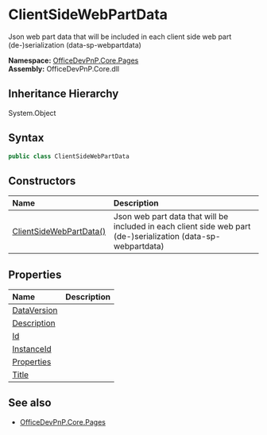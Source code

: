 # ClientSideWebPartData
Json web part data that will be included in each client side web part (de-)serialization (data-sp-webpartdata)  

**Namespace:** [OfficeDevPnP.Core.Pages](OfficeDevPnP.Core.Pages.md)  
**Assembly:** OfficeDevPnP.Core.dll  
## Inheritance Hierarchy
System.Object  

## Syntax
```C#
public class ClientSideWebPartData
```
## Constructors
|**Name**|**Description**|
|:-----|:-----|
| [ClientSideWebPartData()](OfficeDevPnP.Core.Pages.ClientSideWebPartData.ctor1.md) |  Json web part data that will be included in each client side web part (de-)serialization (data-sp-webpartdata) 
## Properties
|**Name**|**Description**|
|:-----|:-----|
| [DataVersion](OfficeDevPnP.Core.Pages.ClientSideWebPartData.DataVersion.md) | 
| [Description](OfficeDevPnP.Core.Pages.ClientSideWebPartData.Description.md) | 
| [Id](OfficeDevPnP.Core.Pages.ClientSideWebPartData.Id.md) | 
| [InstanceId](OfficeDevPnP.Core.Pages.ClientSideWebPartData.InstanceId.md) | 
| [Properties](OfficeDevPnP.Core.Pages.ClientSideWebPartData.Properties.md) | 
| [Title](OfficeDevPnP.Core.Pages.ClientSideWebPartData.Title.md) | 
## See also
- [OfficeDevPnP.Core.Pages](OfficeDevPnP.Core.Pages.md)
